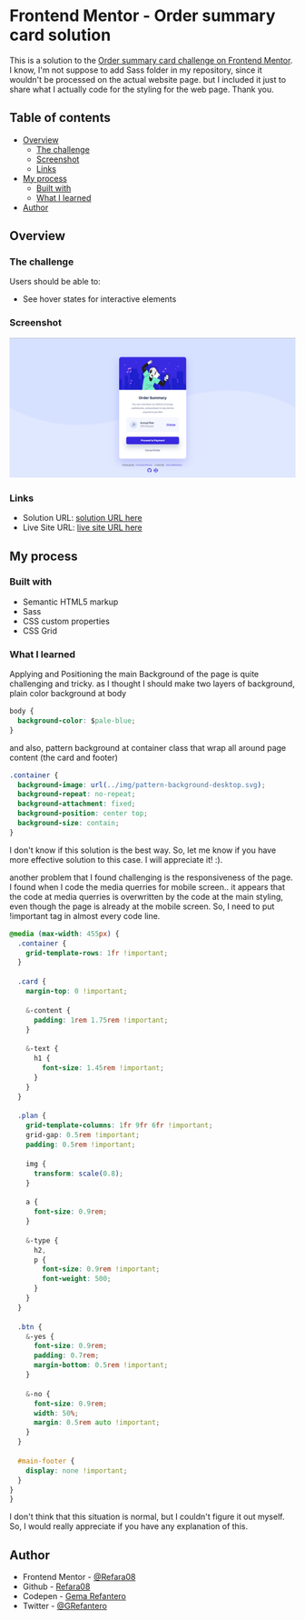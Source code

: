 # Frontend Mentor - Order summary card solution

This is a solution to the [Order summary card challenge on Frontend Mentor](https://www.frontendmentor.io/challenges/order-summary-component-QlPmajDUj).
I know, I'm not suppose to add Sass folder in my repository, since it wouldn't be processed on the actual website page. but I included it just to share what I actually code for the styling for the web page. Thank you.

## Table of contents

- [Overview](#overview)
  - [The challenge](#the-challenge)
  - [Screenshot](#screenshot)
  - [Links](#links)
- [My process](#my-process)
  - [Built with](#built-with)
  - [What I learned](#what-i-learned)
- [Author](#author)

## Overview

### The challenge

Users should be able to:

- See hover states for interactive elements

### Screenshot

![](./dist/screenshot.png)

### Links

- Solution URL: [solution URL here](https://github.com/Refara08/Order-summary-Frontend-mentor)
- Live Site URL: [live site URL here](https://refara08-order-summary.pages.dev)

## My process

### Built with

- Semantic HTML5 markup
- Sass
- CSS custom properties
- CSS Grid

### What I learned

Applying and Positioning the main Background of the page is quite challenging and tricky. as I thought I should make two layers of background, plain color background at body

```css
body {
  background-color: $pale-blue;
}
```

and also, pattern background at container class that wrap all around page content (the card and footer)

```css
.container {
  background-image: url(../img/pattern-background-desktop.svg);
  background-repeat: no-repeat;
  background-attachment: fixed;
  background-position: center top;
  background-size: contain;
}
```

I don't know if this solution is the best way. So, let me know if you have more effective solution to this case. I will appreciate it! :).

another problem that I found challenging is the responsiveness of the page. I found when I code the media querries for mobile screen.. it appears that the code at media querries is overwritten by the code at the main styling, even though the page is already at the mobile screen. So, I need to put !important tag in almost every code line.

```css
@media (max-width: 455px) {
  .container {
    grid-template-rows: 1fr !important;
  }

  .card {
    margin-top: 0 !important;

    &-content {
      padding: 1rem 1.75rem !important;
    }

    &-text {
      h1 {
        font-size: 1.45rem !important;
      }
    }
  }

  .plan {
    grid-template-columns: 1fr 9fr 6fr !important;
    grid-gap: 0.5rem !important;
    padding: 0.5rem !important;

    img {
      transform: scale(0.8);
    }

    a {
      font-size: 0.9rem;
    }

    &-type {
      h2,
      p {
        font-size: 0.9rem !important;
        font-weight: 500;
      }
    }
  }

  .btn {
    &-yes {
      font-size: 0.9rem;
      padding: 0.7rem;
      margin-bottom: 0.5rem !important;
    }

    &-no {
      font-size: 0.9rem;
      width: 50%;
      margin: 0.5rem auto !important;
    }
  }

  #main-footer {
    display: none !important;
  }
}
}
```

I don't think that this situation is normal, but I couldn't figure it out myself. So, I would really appreciate if you have any explanation of this.

## Author

- Frontend Mentor - [@Refara08](https://www.frontendmentor.io/profile/Refara08)
- Github - [Refara08](https://github.com/Refara08)
- Codepen - [Gema Refantero](https://codepen.io/refantero)
- Twitter - [@GRefantero](https://twitter.com/GRefantero)
